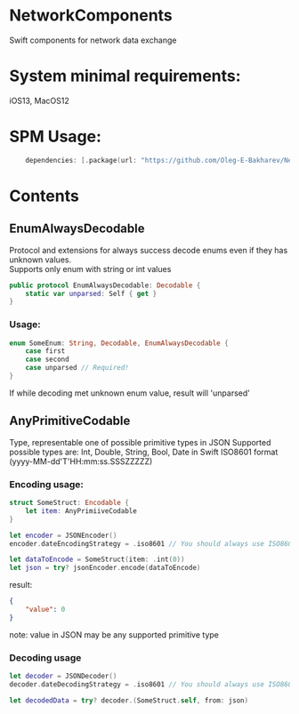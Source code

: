 # NetworkComponents
Swift components for network data exchange

# System minimal requirements:
iOS13, MacOS12 

# SPM Usage:
```swift
    dependencies: [.package(url: "https://github.com/Oleg-E-Bakharev/NetworkComponents", from: "1.0.0")]
```

# Contents
## EnumAlwaysDecodable
Protocol and extensions for always success decode enums even if they has unknown values.\
Supports only enum with string or int values
```swift
public protocol EnumAlwaysDecodable: Decodable {
    static var unparsed: Self { get }
}
```
### Usage:
```swift
enum SomeEnum: String, Decodable, EnumAlwaysDecodable {
    case first
    case second
    case unparsed // Required!
}
```
If while decoding met unknown enum value, result will 'unparsed'

## AnyPrimitiveCodable
Type, representable one of possible primitive types in JSON
Supported possible types are: Int, Double, String, Bool, Date in Swift ISO8601 format (yyyy-MM-dd'T'HH:mm:ss.SSSZZZZZ)
### Encoding usage:
```swift
struct SomeStruct: Encodable {
    let item: AnyPrimiiveCodable
}

let encoder = JSONEncoder()
encoder.dateEncodingStrategy = .iso8601 // You should always use ISO8601 date encoding strategy

let dataToEncode = SomeStruct(item: .int(0))
let json = try? jsonEncoder.encode(dataToEncode)
```
result:
```json
{
    "value": 0 
}
```
note: value in JSON may be any supported primitive type
### Decoding usage
``` swift
let decoder = JSONDecoder()
decoder.dateDecodingStrategy = .iso8601 // You should always use ISO8601 date dencoding strategy

let decodedData = try? decoder.(SomeStruct.self, from: json)
```
